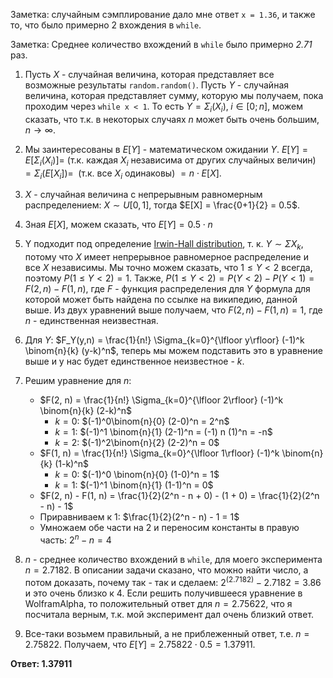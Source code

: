 Заметка: случайным сэмплирование дало мне ответ `x = 1.36`, и также то, что было примерно 2 вхождения в `while`.

Заметка: Среднее количество вхождений в `while` было примерно *2.71* раз.

1. Пусть $X$ - случайная величина, которая представляет все возможные результаты `random.random()`.
    Пусть $Y$  - случайная величина, которая представляет cумму, которую мы получаем, пока проходим через `while x < 1`. То есть  $Y = \Sigma_i(X_i), \; i \in [0; n]$, можем сказать, что т.к. в некоторых случаях $n$ может быть очень большим, $n \rightarrow \infty$. 

2. Мы заинтересованы в $E[Y]$ - математическом ожидании $Y$.
    $E[Y] = E[\Sigma_i(X_i)] =$ (т.к. каждая $X_i$ независима от других случайных величин) $=\Sigma_i(E[X_i]) = \;$ (т.к. все $X_i$ одинаковы) $= n \cdot E[X]$.
3. $X$ - случайная величина с непрерывным равномерным распределением: $X \sim U[0, 1]$, тогда $E[X] = \frac{0+1}{2} = 0.5$.
4. Зная $E[X]$, можем сказать, что $E[Y] = 0.5\cdot n$
5. Y подходит под определение [Irwin-Hall distribution](https://en.wikipedia.org/wiki/Irwin%E2%80%93Hall_distribution), т. к. $Y \sim \Sigma X_k$, потому что $X$ имеет непрерывное равномерное распределение и все $X$ независимы.
    Мы точно можем сказать, что $1 \leq Y < 2$ всегда, поэтому $P(1 \leq Y < 2) = 1$. 
    Также, $P(1 \leq Y < 2) = P(Y < 2) - P(Y < 1) = F(2, n) - F(1, n)$, где $F$ - функция распределения для $Y$ формула для которой может быть найдена по ссылке на википедию, данной выше.
    Из двух уравнений выше получаем, что $F(2,n) - F(1,n) = 1$, где $n$ - единственная неизвестная.
6. Для $Y$: $F_Y(y,n) = \frac{1}{n!} \Sigma_{k=0}^{\lfloor y\rfloor} (-1)^k \binom{n}{k} (y-k)^n$, теперь мы можем подставить это в уравнение выше и у нас будет единственное неизвестное - $k$.
7. Решим уравнение для $n$:
    - $F(2, n) = \frac{1}{n!} \Sigma_{k=0}^{\lfloor 2\rfloor} (-1)^k \binom{n}{k} (2-k)^n$
        - $k = 0$: $(-1)^0\binom{n}{0} (2-0)^n = 2^n$
        - $k = 1$: $(-1)^1 \binom{n}{1} (2-1)^n = (-1) n (1)^n = -n$
        - $k = 2$: $(-1)^2\binom{n}{2} (2-2)^n = 0$
    - $F(1, n) = \frac{1}{n!} \Sigma_{k=0}^{\lfloor 1\rfloor} (-1)^k \binom{n}{k} (1-k)^n$ 
        - $k = 0$: $(-1)^0 \binom{n}{0} (1-0)^n = 1$
        - $k = 1$: $(-1)^1 \binom{n}{1} (1-1)^n = 0$
    - $F(2, n) - F(1, n) = \frac{1}{2}(2^n - n + 0) - (1 + 0) = \frac{1}{2}(2^n - n) - 1$
    - Приравниваем к $1$: $\frac{1}{2}(2^n - n) - 1 = 1$
    - Умножаем обе части на $2$ и переносим константы в правую часть: $2^n - n = 4$
8. $n$ - среднее количество вхождений в `while`, для моего эксперимента $n = 2.7182$. В описании задачи сказано, что можно найти число, а потом доказать, почему так - так и сделаем:
    $2^(2.7182) - 2.7182 = 3.86$ и это очень близко к $4$.
    Если решить получившееся уравнение в WolframAlpha, то положительный ответ для $n = 2.75622$, что я посчитала верным, т.к. мой эксперимент дал очень близкий ответ.
9. Все-таки возьмем правильный, а не приблеженный ответ, т.е. $n = 2.75822$. Получаем, что $E[Y] = 2.75822 \cdot 0.5 = 1.37911$.

**Ответ: 1.37911**